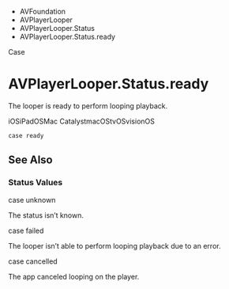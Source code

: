

- AVFoundation
- AVPlayerLooper
- AVPlayerLooper.Status
-  AVPlayerLooper.Status.ready 

Case

# AVPlayerLooper.Status.ready

The looper is ready to perform looping playback.

iOSiPadOSMac CatalystmacOStvOSvisionOS

``` source
case ready
```

## See Also

### Status Values

case unknown

The status isn’t known.

case failed

The looper isn’t able to perform looping playback due to an error.

case cancelled

The app canceled looping on the player.


